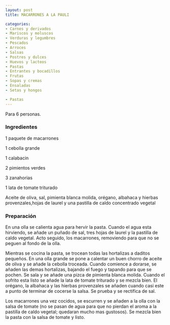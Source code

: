 ```yaml
---
layout: post
title: MACARRONES A LA PAULI

categories:
- Carnes y derivados
- Mariscos y moluscos
- Verduras y legumbres
- Pescados
- Arroces
- Salsas
- Postres y dulces
- Huevos y lacteos
- Pastas
- Entrantes y bocadillos
- Frutas
- Sopas y cremas
- Ensaladas
- Setas y hongos

- Pastas
---
```

Para 6 personas.

<h3>Ingredientes</h3>

1 paquete de macarrones

1 cebolla grande

1 calabacin

2 pimientos verdes

3 zanahorias

1 lata de tomate triturado

Aceite de oliva, sal, pimienta blanca molida, orégano, albahaca y hierbas provenzales,hojas de laurel y una pastilla de caldo concentrado vegetal

<h3>Preparación</h3>

En una olla se calienta agua para hervir la pasta. Cuando el agua esta hirviendo, se añade un puñado de sal, tres hojas de laurel y la pastilla de caldo vegetal. Acto seguido, los macarrones, removiendo para que no se peguen al fondo de la olla.

Mientras se cocina la pasta, se trocean todas las hortalizas a daditos pequeños. En una olla grande se pone a calentar un buen chorro de aceite de oliva y se añade la cebolla troceada. Cuando comience a dorarse, se añaden las demas hortalizas, bajando el fuego y tapando para que se pochen. Se sala y se añade una pizca de pimienta blanca molida. Cuando el sofrito esta listo se añade la lata de tomate triturado y se mezcla bien. El orégano, la albahaca y las hierbas provenzales se añaden cuando casi este a punto de terminar de cocerse la salsa. Se prueba y se rectifica de sal.

Los macarrones una vez cocidos, se escurren y se añaden a la olla con la salsa de tomate (no se pasan de agua para que no pierdan el aroma a la pastilla de caldo vegetal; quedaran mucho mas gustosos). Se mezcla bien la pasta con la salsa de tomate y listo.

